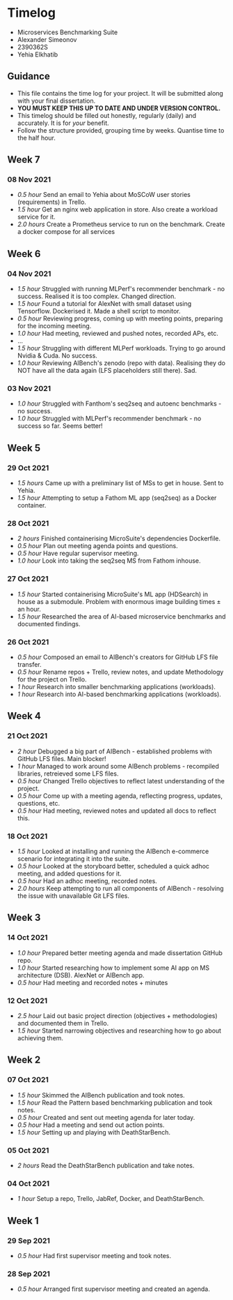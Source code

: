 # Timelog

* Microservices Benchmarking Suite
* Alexander Simeonov
* 2390362S
* Yehia Elkhatib

## Guidance

* This file contains the time log for your project. It will be submitted along with your final dissertation.
* **YOU MUST KEEP THIS UP TO DATE AND UNDER VERSION CONTROL.**
* This timelog should be filled out honestly, regularly (daily) and accurately. It is for *your* benefit.
* Follow the structure provided, grouping time by weeks.  Quantise time to the half hour.

## Week 7

### 08 Nov 2021
* *0.5 hour* Send an email to Yehia about MoSCoW user stories (requirements) in Trello.
* *1.5 hour* Get an nginx web application in store. Also create a workload service for it.
* *2.0 hours* Create a Prometheus service to run on the benchmark. Create a docker compose for all services

## Week 6

### 04 Nov 2021
* *1.5 hour* Struggled with running MLPerf's recommender benchmark - no success. Realised it is too complex. Changed direction.
* *1.5 hour* Found a tutorial for AlexNet with small dataset using Tensorflow. Dockerised it. Made a shell script to monitor.
* *0.5 hour* Reviewing progress, coming up with meeting points, preparing for the incoming meeting.
* *1.0 hour* Had meeting, reviewed and pushed notes, recorded APs, etc.
* ...
* *1.5 hour* Struggling with different MLPerf workloads. Trying to go around Nvidia & Cuda. No success.
* *1.0 hour* Reviewing AIBench's zenodo (repo with data). Realising they do NOT have all the data again (LFS placeholders still there). Sad.

### 03 Nov 2021
* *1.0 hour* Struggled with Fanthom's seq2seq and autoenc benchmarks - no success.
* *1.0 hour* Struggled with MLPerf's recommender benchmark - no success so far. Seems better!

## Week 5

### 29 Oct 2021
* *1.5 hours* Came up with a preliminary list of MSs to get in house. Sent to Yehia.
* *1.5 hour* Attempting to setup a Fathom ML app (seq2seq) as a Docker container.

### 28 Oct 2021
* *2 hours* Finished containerising MicroSuite's dependencies Dockerfile. 
* *0.5 hour* Plan out meeting agenda points and questions.
* *0.5 hour* Have regular supervisor meeting.
* *1.0 hour* Look into taking the seq2seq MS from Fathom inhouse.

### 27 Oct 2021
* *1.5 hour* Started containerising MicroSuite's ML app (HDSearch) in house as a submodule. Problem with enormous image building times ± an hour.
* *1.5 hour* Researched the area of AI-based microservice benchmarks and documented findings.

### 26 Oct 2021
* *0.5 hour* Composed an email to AIBench's creators for GitHub LFS file transfer.
* *0.5 hour* Rename repos + Trello, review notes, and update Methodology for the project on Trello.
* *1 hour* Research into smaller benchmarking applications (workloads).
* *1 hour* Research into AI-based benchmarking applications (workloads).

## Week 4

### 21 Oct 2021
* *2 hour* Debugged a big part of AIBench - established problems with GitHub LFS files. Main blocker!
* *1 hour* Managed to work around some AIBench problems - recompiled libraries, retreieved some LFS files.
* *0.5 hour* Changed Trello objectives to reflect latest understanding of the project.
* *0.5 hour* Come up with a meeting agenda, reflecting progress, updates, questions, etc.
* *0.5 hour* Had meeting, reviewed notes and updated all docs to reflect this.

### 18 Oct 2021
* *1.5 hour* Looked at installing and running the AIBench e-commerce scenario for integrating it into the suite.
* *0.5 hour* Looked at the storyboard better, scheduled a quick adhoc meeting, and added questions for it.
* *0.5 hour* Had an adhoc meeting, recorded notes.
* *2.0 hours* Keep attempting to run all components of AIBench - resolving the issue with unavailable Git LFS files.

## Week 3

### 14 Oct 2021
* *1.0 hour* Prepared better meeting agenda and made dissertation GitHub repo.
* *1.0 hour* Started researching how to implement some AI app on MS architecture (DSB). AlexNet or AIBench app.
* *0.5 hour* Had meeting and recorded notes + minutes

### 12 Oct 2021
* *2.5 hour* Laid out basic project direction (objectives + methodologies) and documented them in Trello.
* *1.5 hour* Started narrowing objectives and researching how to go about achieving them.

## Week 2

### 07 Oct 2021
* *1.5 hour* Skimmed the AIBench publication and took notes.
* *1.5 hour* Read the Pattern based benchmarking publication and took notes.
* *0.5 hour* Created and sent out meeting agenda for later today.
* *0.5 hour* Had a meeting and send out action points.
* *1.5 hour* Setting up and playing with DeathStarBench.

### 05 Oct 2021
* *2 hours* Read the DeathStarBench publication and take notes.

### 04 Oct 2021
* *1 hour* Setup a repo, Trello, JabRef, Docker, and DeathStarBench.

## Week 1

### 29 Sep 2021
* *0.5 hour* Had first supervisor meeting and took notes.

### 28 Sep 2021
* *0.5 hour* Arranged first supervisor meeting and created an agenda.